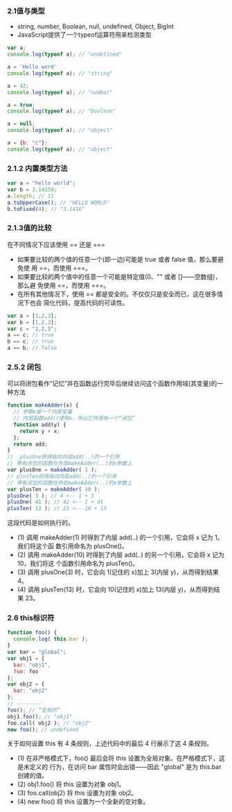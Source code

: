 ### 2.1值与类型
- string, number, Boolean, null, undefined, Object, BigInt
- JavaScript提供了一个typeof运算符用来检测类型
```js
var a;
console.log(typeof a); // "undefined"

a = 'Hello word'
console.log(typeof a); // "string"

a = 42;
console.log(typeof a); // "number"

a = true;
console.log(typeof a); // "boolean"

a = null;
console.log(typeof a); // "object"

a = {b: "c"};
console.log(typeof a); // "object"
```

### 2.1.2 内置类型方法
```js
var a = "hello world";
var b = 3.14159;
a.length; // 11
a.toUpperCase(); // "HELLO WORLD"
b.toFixed(4); // "3.1416"
```

### 2.1.3值的比较
在不同情况下应该使用 == 还是 ===

- 如果要比较的两个值的任意一个(即一边)可能是 true 或者 false 值，那么要避免使 用 ==，而使用 ===。
- 如果要比较的两个值中的任意一个可能是特定值(0、"" 或者 []——空数组)，那么避 免使用 ==，而使用 ===。
- 在所有其他情况下，使用 == 都是安全的。不仅仅只是安全而已，这在很多情况下也会 简化代码，提高代码的可读性。

```js
var a = [1,2,3];
var b = [1,2,3];
var c = "1,2,3";
a == c; // true
b == c; // true
a == b; // false
```

### 2.5.2 闭包
可以将闭包看作“记忆”并在函数运行完毕后继续访问这个函数作用域(其变量)的一 种方法

```js
function makeAdder(x) {
  // 参数x是一个内层变量
  // 内层函数add()使用x，所以它外围有一个“闭包”
  function add(y) {
    return y + x;
  };
  return add;
}
//  plusOne获得指向内层add(..)的一个引用
// 带有闭包的函数在外层makeAdder(..)的x参数上
var plusOne = makeAdder( 1 );
// plusTen获得指向内层add(..)的一个引用
// 带有闭包的函数在外层makeAdder(..)的x参数上
var plusTen = makeAdder( 10 );
plusOne( 3 ); // 4 <-- 1 + 3 
plusOne( 41 ); // 42 <-- 1 + 41
plusTen( 13 ); // 23 <-- 10 + 13
```
这段代码是如何执行的。

- (1) 调用 makeAdder(1) 时得到了内层 add(..) 的一个引用，它会将 x 记为 1。我们将这个函 数引用命名为 plusOne()。
- (2) 调用 makeAdder(10) 时得到了内层 add(..) 的另一个引用，它会将 x 记为 10，我们将这 个函数引用命名为 plusTen()。
- (3) 调用 plusOne(3) 时，它会向 1(记住的 x)加上 3(内层 y)，从而得到结果 4。
- (4) 调用 plusTen(13) 时，它会向 10(记住的 x)加上 13(内层 y)，从而得到结果 23。

### 2.6 this标识符

```js
function foo() {
  console.log( this.bar );
}
var bar = "global";
var obj1 = { 
  bar: "obj1",
  foo: foo
};
var obj2 = { 
  bar: "obj2"
};
// --------
foo(); // “全局的”
obj1.foo(); // "obj1"
foo.call( obj2 ); // "obj2"
new foo(); // undefined
```
关于如何设置 this 有 4 条规则，上述代码中的最后 4 行展示了这 4 条规则。

- (1) 在非严格模式下，foo() 最后会将 this 设置为全局对象。在严格模式下，这是未定义的 行为，在访问 bar 属性时会出错——因此 "global" 是为 this.bar 创建的值。
- (2) obj1.foo() 将 this 设置为对象 obj1。
- (3) foo.call(obj2) 将 this 设置为对象 obj2。
- (4) new foo() 将 this 设置为一个全新的空对象。